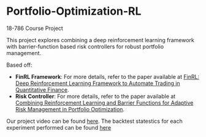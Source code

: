 # Portfolio-Optimization-RL
18-786 Course Project

This project explores combining a deep reinforcement learning framework with barrier-function based risk controllers for robust portfolio management.

Based off:
- **FinRL Framework**: For more details, refer to the paper available at [FinRL: Deep Reinforcement Learning Framework to Automate Trading in Quantitative Finance](https://arxiv.org/abs/2111.09395).
- **Risk Controller**: For more details, refer to the paper available at [Combining Reinforcement Learning and Barrier Functions for Adaptive Risk Management in Portfolio Optimization](https://arxiv.org/pdf/2306.07013).

Our project video can be found [here](https://arxiv.org/abs/2111.09395).
The backtest statestics for each experiment performed can be found [here](https://docs.google.com/spreadsheets/d/1_DgW1Ay-nlSGrObAt36V2PDHxxkHzjGv2gQQa5tzg_I/edit?usp=sharing)
